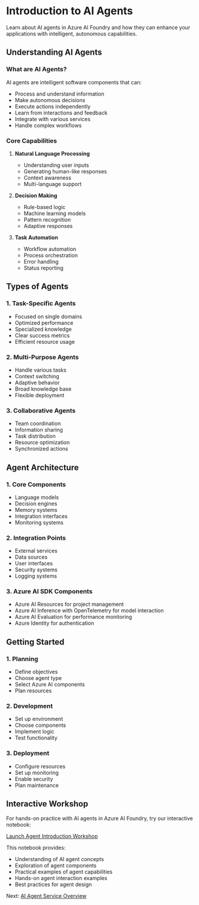 # Introduction to AI Agents

Learn about AI agents in Azure AI Foundry and how they can enhance your applications with intelligent, autonomous capabilities.

## Understanding AI Agents

### What are AI Agents?

AI agents are intelligent software components that can:
- Process and understand information
- Make autonomous decisions
- Execute actions independently
- Learn from interactions and feedback
- Integrate with various services
- Handle complex workflows

### Core Capabilities

1. **Natural Language Processing**
   - Understanding user inputs
   - Generating human-like responses
   - Context awareness
   - Multi-language support

2. **Decision Making**
   - Rule-based logic
   - Machine learning models
   - Pattern recognition
   - Adaptive responses

3. **Task Automation**
   - Workflow automation
   - Process orchestration
   - Error handling
   - Status reporting

## Types of Agents

### 1. Task-Specific Agents
- Focused on single domains
- Optimized performance
- Specialized knowledge
- Clear success metrics
- Efficient resource usage

### 2. Multi-Purpose Agents
- Handle various tasks
- Context switching
- Adaptive behavior
- Broad knowledge base
- Flexible deployment

### 3. Collaborative Agents
- Team coordination
- Information sharing
- Task distribution
- Resource optimization
- Synchronized actions

## Agent Architecture

### 1. Core Components
- Language models
- Decision engines
- Memory systems
- Integration interfaces
- Monitoring systems

### 2. Integration Points
- External services
- Data sources
- User interfaces
- Security systems
- Logging systems

### 3. Azure AI SDK Components
- Azure AI Resources for project management
- Azure AI Inference with OpenTelemetry for model interaction
- Azure AI Evaluation for performance monitoring
- Azure Identity for authentication

## Getting Started

### 1. Planning
- Define objectives
- Choose agent type
- Select Azure AI components
- Plan resources

### 2. Development
- Set up environment
- Choose components
- Implement logic
- Test functionality

### 3. Deployment
- Configure resources
- Set up monitoring
- Enable security
- Plan maintenance

## Interactive Workshop

For hands-on practice with AI agents in Azure AI Foundry, try our interactive notebook:

[Launch Agent Introduction Workshop](../2-notebooks/2-agent_service/1-basics.ipynb)

This notebook provides:
- Understanding of AI agent concepts
- Exploration of agent components
- Practical examples of agent capabilities
- Hands-on agent interaction examples
- Best practices for agent design

Next: [AI Agent Service Overview](service.md)
